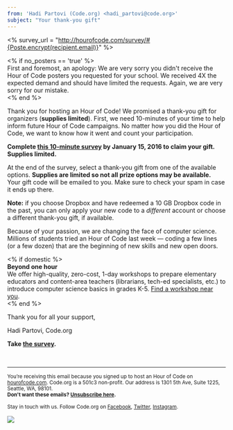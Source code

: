 ```yaml
---
from: 'Hadi Partovi (Code.org) <hadi_partovi@code.org>'
subject: "Your thank-you gift"
---
```

<% survey_url = "http://hourofcode.com/survey/#{Poste.encrypt(recipient.email)}" %>

<% if no_posters == 'true' %>  
First and foremost, an apology: We are very sorry you didn't receive the Hour of Code posters you requested for your school. We received 4X the expected demand and should have limited the requests. Again, we are very sorry for our mistake.  
<% end %>

Thank you for hosting an Hour of Code! We promised a thank-you gift for organizers (**supplies limited**). First, we need 10-minutes of your time to help inform future Hour of Code campaigns. No matter how you did the Hour of Code, we want to know how it went and count your participation. 

**Complete [this 10-minute survey](<%= survey_url %>) by January 15, 2016 to claim your gift. Supplies limited.**

At the end of the survey, select a thank-you gift from one of the available options. **Supplies are limited so not all prize options may be available.** Your gift code will be emailed to you. Make sure to check your spam in case it ends up there.

**Note:** if you choose Dropbox and have redeemed a 10 GB Dropbox code in the past, you can only apply your new code to a *different* account or choose a different thank-you gift, if available.

Because of your passion, we are changing the face of computer science. Millions of students tried an Hour of Code last week ― coding a few lines (or a few dozen) that are the beginning of new skills and new open doors.

<% if domestic %>  
**Beyond one hour**  
We offer high-quality, zero-cost, 1-day workshops to prepare elementary educators and content-area teachers (librarians, tech-ed specialists, etc.) to introduce computer science basics in grades K-5. [Find a workshop near you](http://code.org/k5).  
<% end %>

Thank you for all your support,

Hadi Partovi, Code.org

**Take [the survey](<%= survey_url %>).**

<br/>
<hr/>

<p><small>You’re receiving this email because you signed up to host an Hour of Code on <a href="https://hourofcode.com/">hourofcode.com</a>. Code.org is a 501c3 non-profit. Our address is 1301 5th Ave, Suite 1225, Seattle, WA, 98101.</small> <br />
<small><strong>Don't want these emails? <a href="<%= unsubscribe_link %>">Unsubscribe here</a>.</strong></small></p>
<p><small>Stay in touch with us. Follow Code.org on
<a href="https://www.facebook.com/Code.org">Facebook</a>, <a href="https://twitter.com/codeorg">Twitter</a>, <a href="https://instagram.com/codeorg">Instagram</a>.
</small></p>

![](<%= tracking_pixel %>)

